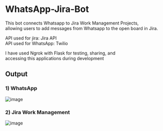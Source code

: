 # WhatsApp-Jira-Bot

This bot connects Whatsapp to Jira Work Management Projects, <br>
allowing users to add messages from Whatsapp to the open board in Jira.

API used for jira: Jira API <br>
API used for WhatsApp: Twilio

I have used Ngrok with Flask for testing, sharing, and <br>
accessing this applications during development

## Output
### 1) WhatsApp
![image](https://github.com/just-injoey/WhatsApp-Jira-Bot/assets/93005964/ab47dd6d-2bef-4041-98e0-11db4f2f3c5e)

### 2) Jira Work Management
![image](https://github.com/just-injoey/WhatsApp-Jira-Bot/assets/93005964/1c9688ae-283a-44cb-8c76-eb02cff30e36)

